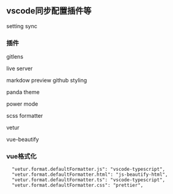 ## vscode同步配置插件等
setting sync

### 插件
gitlens

live server

markdow preview github styling

panda theme

power mode

scss formatter

vetur

vue-beautify


### vue格式化
```
  "vetur.format.defaultFormatter.js": "vscode-typescript",  
  "vetur.format.defaultFormatter.html": "js-beautify-html",
  "vetur.format.defaultFormatter.ts": "vscode-typescript",
  "vetur.format.defaultFormatter.css": "prettier",
```
